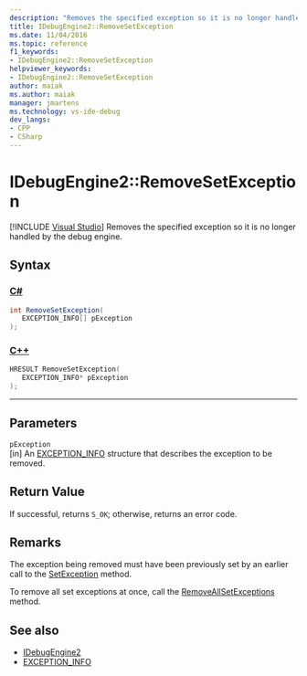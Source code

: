 ```yaml
---
description: "Removes the specified exception so it is no longer handled by the debug engine."
title: IDebugEngine2::RemoveSetException
ms.date: 11/04/2016
ms.topic: reference
f1_keywords:
- IDebugEngine2::RemoveSetException
helpviewer_keywords:
- IDebugEngine2::RemoveSetException
author: maiak
ms.author: maiak
manager: jmartens
ms.technology: vs-ide-debug
dev_langs:
- CPP
- CSharp
---
```

# IDebugEngine2::RemoveSetException

 [!INCLUDE [Visual Studio](~/includes/applies-to-version/vs-windows-only.md)]
Removes the specified exception so it is no longer handled by the debug engine.

## Syntax

### [C#](#tab/csharp)
```csharp
int RemoveSetException( 
   EXCEPTION_INFO[] pException
);
```
### [C++](#tab/cpp)
```cpp
HRESULT RemoveSetException( 
   EXCEPTION_INFO* pException
);
```
---

## Parameters
`pException`\
[in] An [EXCEPTION_INFO](../../../extensibility/debugger/reference/exception-info.md) structure that describes the exception to be removed.

## Return Value
 If successful, returns `S_OK`; otherwise, returns an error code.

## Remarks
 The exception being removed must have been previously set by an earlier call to the [SetException](../../../extensibility/debugger/reference/idebugengine2-setexception.md) method.

 To remove all set exceptions at once, call the [RemoveAllSetExceptions](../../../extensibility/debugger/reference/idebugengine2-removeallsetexceptions.md) method.

## See also
- [IDebugEngine2](../../../extensibility/debugger/reference/idebugengine2.md)
- [EXCEPTION_INFO](../../../extensibility/debugger/reference/exception-info.md)
